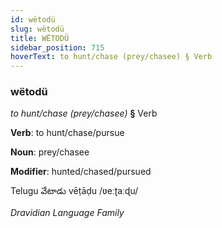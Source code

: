 ```yaml
---
id: wëtodü
slug: wëtodü
title: WËTODÜ
sidebar_position: 715
hoverText: to hunt/chase (prey/chasee) § Verb
---
```


### wëtodü

*to hunt/chase (prey/chasee)* **§** Verb

**Verb**: to hunt/chase/pursue

**Noun**: prey/chasee

**Modifier**: hunted/chased/pursued

Telugu వేటాడు vēṭāḍu /ʋeːʈaːɖu/

*Dravidian Language Family*